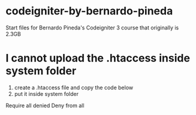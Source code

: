 # codeigniter-by-bernardo-pineda
Start files for Bernardo Pineda's Codeigniter 3 course that originally is 2.3GB

# I cannot upload the .htaccess inside system folder
1. create a .htaccess file and copy the code below
2. put it inside system folder


<IfModule authz_core_module>
	Require all denied
</IfModule>
<IfModule !authz_core_module>
	Deny from all
</IfModule>

